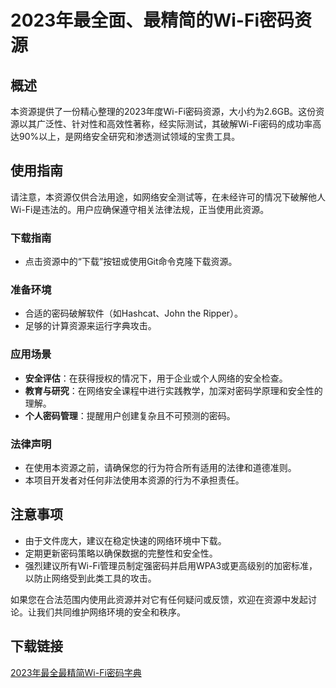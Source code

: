 # 2023年最全面、最精简的Wi-Fi密码资源

## 概述
本资源提供了一份精心整理的2023年度Wi-Fi密码资源，大小约为2.6GB。这份资源以其广泛性、针对性和高效性著称，经实际测试，其破解Wi-Fi密码的成功率高达90%以上，是网络安全研究和渗透测试领域的宝贵工具。

## 使用指南
请注意，本资源仅供合法用途，如网络安全测试等，在未经许可的情况下破解他人Wi-Fi是违法的。用户应确保遵守相关法律法规，正当使用此资源。

### 下载指南
- 点击资源中的“下载”按钮或使用Git命令克隆下载资源。

### 准备环境
- 合适的密码破解软件（如Hashcat、John the Ripper）。
- 足够的计算资源来运行字典攻击。

### 应用场景
- **安全评估**：在获得授权的情况下，用于企业或个人网络的安全检查。
- **教育与研究**：在网络安全课程中进行实践教学，加深对密码学原理和安全性的理解。
- **个人密码管理**：提醒用户创建复杂且不可预测的密码。

### 法律声明
- 在使用本资源之前，请确保您的行为符合所有适用的法律和道德准则。
- 本项目开发者对任何非法使用本资源的行为不承担责任。

## 注意事项
- 由于文件庞大，建议在稳定快速的网络环境中下载。
- 定期更新密码策略以确保数据的完整性和安全性。
- 强烈建议所有Wi-Fi管理员制定强密码并启用WPA3或更高级别的加密标准，以防止网络受到此类工具的攻击。

如果您在合法范围内使用此资源并对它有任何疑问或反馈，欢迎在资源中发起讨论。让我们共同维护网络环境的安全和秩序。

## 下载链接

[2023年最全最精简Wi-Fi密码字典](https://pan.quark.cn/s/7ae4996b74e0)